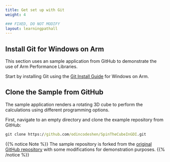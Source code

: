 ```yaml
---
title: Get set up with Git
weight: 4

### FIXED, DO NOT MODIFY
layout: learningpathall
---
```


## Install Git for Windows on Arm

This section uses an sample application from GitHub to demonstrate the use of Arm Performance Libraries.

Start by installing Git using the [Git Install Guide](/install-guides/git-woa/) for Windows on Arm.

## Clone the Sample from GitHub

The sample application renders a rotating 3D cube to perform the calculations using different programming options.

First, navigate to an empty directory and clone the example repository from GitHub:

```cmd
git clone https://github.com/odincodeshen/SpinTheCubeInGDI.git
```

{{% notice Note %}}
The sample repository is forked from the [original GitHub repository](https://github.com/marcpems/SpinTheCubeInGDI) with some modifications for demonstration purposes.
{{% /notice %}}

